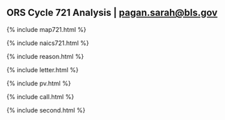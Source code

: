 ## ORS Cycle 721 Analysis | pagan.sarah@bls.gov

{% include map721.html %}

{% include naics721.html %}

{% include reason.html %}

{% include letter.html %}

{% include pv.html %}

{% include call.html %}

{% include second.html %}
